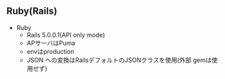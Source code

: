 
## Ruby(Rails)

* Ruby
  * Rails 5.0.0.1(API only mode)
  * APサーバはPuma
  * envはproduction
  * JSON への変換はRailsデフォルトのJSONクラスを使用(外部 gemは使用せず)
